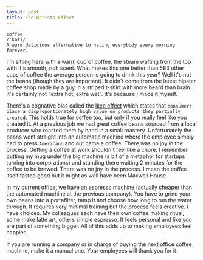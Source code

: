 ```yaml
---
layout: post
title: The Barista Effect
---
```


```
coffee
/ˈkɒfi/
A warm delicious alternative to hating everybody every morning forever.
```

I'm sitting here with a warm cup of coffee, the steam wafting from the top with it's smooth, rich scent. What makes this one better than 583 other cups of coffee the average person is going to drink this year? Well it's not the beans (though they are important). It didn't come from the latest hipster coffee shop made by a guy in a striped t-shirt with more beard than brain. It's certainly not "extra hot, extra wet". It's because I made it myself.

There's a cognative bias called the [Ikea effect](https://en.wikipedia.org/wiki/IKEA_effect) which states that `consumers place a disproportionately high value on products they partially created`. This holds true for coffee too, but only if you really feel like you created it. At a previous job we had great coffee beans sourced from a local producer who roasted them by hand in a small roastery. Unfortunately the beans went straight into an automatic machine where the employee simply had to press `Americano` and out came a coffee. There was no joy in the process. Getting a coffee at work shouldn't feel like a chore. I remember putting my mug under the big machine (a bit of a metaphor for startups turning into corporations) and standing there waiting 2 minutes for the coffee to be brewed. There was no joy in the process. I mean the coffee itself tasted good but it might as well have been Maxwell House.

In my current office, we have an espresso machine (actually cheaper than the automated machine at the previous company). You have to grind your own beans into a portafilter, tamp it and choose how long to run the water through. It requires very minimal training but the process feels creative. I have choices. My colleagues each have their own coffee making ritual, some make latte art, others simple espresso. It feels personal and like you are part of something bigger. All of this adds up to making employees feel happier.

If you are running a company or in charge of buying the next office coffee machine, make it a manual one. Your employees will thank you for it.